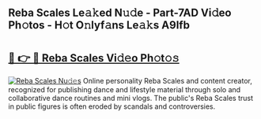 ## Reba Scales Le𝚊𝚔ed N𝚞𝚍e - Part-7AD Vi𝚍eo Ph𝚘tos - H𝚘t O𝚗lyf𝚊ns Le𝚊𝚔s A9Ifb

# <h2><a href="http://hf390yg.feru.top/?c=Reba+Scales">🔗 👉 🔴 Reba Scales Vi𝚍𝚎o Ph𝚘t𝚘𝚜</a></h2>

[![Reba Scales Nu𝚍𝚎s](https://i.imgur.com/0TWrTi3.gif)](http://hf390yg.feru.top/?c=Reba+Scales)
Online personality Reba Scales and content creator, recognized for publishing dance and lifestyle material through solo and collaborative dance routines and mini vlogs. The public's Reba Scales trust in public figures is often eroded by scandals and controversies. 
